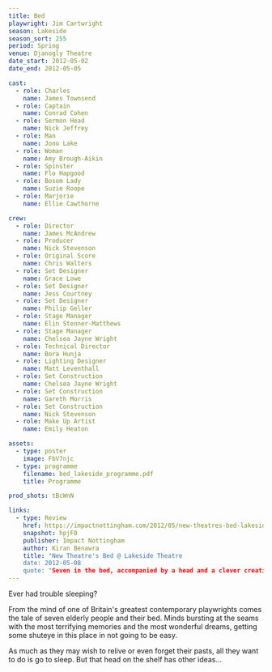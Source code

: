 ```yaml
---
title: Bed
playwright: Jim Cartwright
season: Lakeside
season_sort: 255
period: Spring
venue: Djanogly Theatre
date_start: 2012-05-02
date_end: 2012-05-05

cast:
  - role: Charles
    name: James Townsend
  - role: Captain
    name: Conrad Cohen
  - role: Sermon Head
    name: Nick Jeffrey
  - role: Man
    name: Jono Lake
  - role: Woman
    name: Amy Brough-Aikin
  - role: Spinster
    name: Flo Hapgood
  - role: Bosom Lady
    name: Suzie Roope
  - role: Marjorie
    name: Ellie Cawthorne

crew:
  - role: Director
    name: James McAndrew
  - role: Producer
    name: Nick Stevenson
  - role: Original Score
    name: Chris Walters
  - role: Set Designer
    name: Grace Lowe
  - role: Set Designer
    name: Jess Courtney
  - role: Set Designer
    name: Philip Geller
  - role: Stage Manager
    name: Elin Stenner-Matthews
  - role: Stage Manager
    name: Chelsea Jayne Wright
  - role: Technical Director
    name: Bora Hunja
  - role: Lighting Designer
    name: Matt Leventhall
  - role: Set Construction
    name: Chelsea Jayne Wright
  - role: Set Construction
    name: Gareth Morris
  - role: Set Construction
    name: Nick Stevenson
  - role: Make Up Artist
    name: Emily Heaton

assets:
  - type: poster
    image: FbV7njc
  - type: programme
    filename: bed_lakeside_programme.pdf
    title: Programme

prod_shots: tBcWnN

links:
  - type: Review
    href: https://impactnottingham.com/2012/05/new-theatres-bed-lakeside-theatre/
    snapshot: hpjF0
    publisher: Impact Nottingham
    author: Kiran Benawra
    title: "New Theatre's Bed @ Lakeside Theatre
    date: 2012-05-08
    quote: "Seven in the bed, accompanied by a head and a clever creative team, the New Theatre’s amateur production made an impressive debut in a professional venue and showcased a high level of talent in its first outing at the Lakeside Theatre."
---
```


Ever had trouble sleeping?

From the mind of one of Britain's greatest contemporary playwrights comes the tale of seven elderly people and their bed. Minds bursting at the seams with the most terrifying memories and the most wonderful dreams, getting some shuteye in this place in not going to be easy.

As much as they may wish to relive or even forget their pasts, all they want to do is go to sleep. But that head on the shelf has other ideas...
